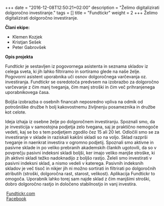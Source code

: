 +++
date = "2016-12-08T12:50:21+02:00"
description = "Želimo digitalizirati dolgoročno investiranje."
tags = []
title = "Fundtickr"
weight = 2
+++
Želimo digitalizirati dolgoročno investiranje.
<!--more-->

**Člani ekipe:**

- Klemen Kozjek
- Kristjan Sešek
- Peter Gabrovšek

**Opis projekta**

Fundtickr je sestavljen iz pogovornega asistenta in seznama skladov iz celega sveta, ki jih lahko filtriramo in sortiramo glede na naše želje.
Pogovorni asistent uporabnika uči osnov dolgoročnega varčevanja oz. investiranja. Fundtickr se osredotoča predvsem na izobrazbo za dolgoročno varčevanje z čim manj tveganja, čim manj stroški in čim več prihranjenega uporabnikovega časa.

Boljša izobrazba o osebnih financah neposredno vpliva na odmik od potrošniške družbe h bolj kakovostnemu življnenju posameznika in družbe kot celote.

Ideja izhaja iz osebne želje po dolgoročnem investiranju. Spoznali smo, da je investicija v samostojna podjetja zelo tvegana, saj je praktično nemogoče vedeti, kaj se bo s tem podjetjem zgodilo čez 15 ali 20 let. Odločili smo se za investiranje v sklade in raziskali kakšni skladi so na voljo. Sklad razprši tveganje in naenkrat investira v ogromno podjetij. Spoznali smo aktivne in pasivne sklade in po veliko prebranih akademskih člankih ugotovili, da so v povprečju pasivni indeksni skladi boljši, ker imajo veliko manjše stroške, ki jih aktivni skladi težko nadoknadijo z boljšo rastjo.
Želeli smo investirati v pasivni indeksni sklad, a nismo vedeli v katerega. Pasivnih indeksnih skladov je več tisoč in nikjer jih ni možno sortirati in filtrirati po dolgoročnih atributih (stroški, dolgoročna rast, starost, velikost). Aplikacija Fundtickr to omogoča. Uporabnik lahko torej sam najde sklad z čim manjšimi stroški, dobro dolgoročno rastjo in določeno stabilnostjo in vanj investira.

<i class="fa fa-home fa-fw">&nbsp;</i>[Fundtickr.com](https://fundtickr.com)  
<i class="fa fa-facebook fa-fw">&nbsp;</i>[Facebook](https://www.facebook.com/fundtickr)